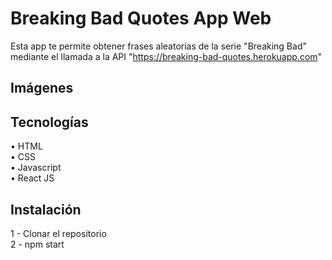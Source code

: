# Breaking Bad Quotes App Web

Esta app te permite obtener frases aleatorias de la serie "Breaking Bad" mediante el llamada a la API "https://breaking-bad-quotes.herokuapp.com"

## Imágenes

## Tecnologías

• HTML  
• CSS  
• Javascript  
• React JS

## Instalación

1 - Clonar el repositorio  
2 - npm start
